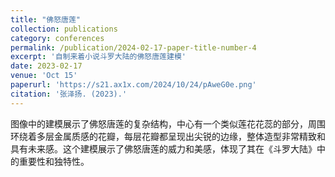 ```yaml
---
title: "佛怒唐莲"
collection: publications
category: conferences
permalink: /publication/2024-02-17-paper-title-number-4
excerpt: '自制来着小说斗罗大陆的佛怒唐莲建模'
date: 2023-02-17
venue: 'Oct 15'
paperurl: 'https://s21.ax1x.com/2024/10/24/pAweG0e.png'
citation: '张泽扬. (2023).'
---
```


图像中的建模展示了佛怒唐莲的复杂结构，中心有一个类似莲花花蕊的部分，周围环绕着多层金属质感的花瓣，每层花瓣都呈现出尖锐的边缘，整体造型非常精致和具有未来感。这个建模展示了佛怒唐莲的威力和美感，体现了其在《斗罗大陆》中的重要性和独特性。
